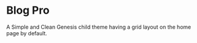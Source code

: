 # Blog Pro

A Simple and Clean Genesis child theme having a grid layout on the home page by default.
